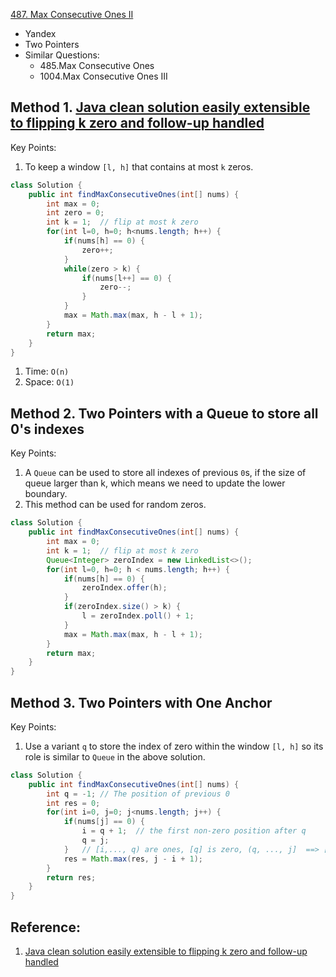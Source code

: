 [487. Max Consecutive Ones II](https://leetcode.com/problems/max-consecutive-ones-ii/)

* Yandex
* Two Pointers
* Similar Questions:
    * 485.Max Consecutive Ones
    * 1004.Max Consecutive Ones III
    

## Method 1. [Java clean solution easily extensible to flipping k zero and follow-up handled](https://leetcode.com/problems/max-consecutive-ones-ii/discuss/96920/Java-clean-solution-easily-extensible-to-flipping-k-zero-and-follow-up-handled)
Key Points:
1. To keep a window `[l, h]` that contains at most `k` zeros.

```java
class Solution {
    public int findMaxConsecutiveOnes(int[] nums) {
        int max = 0;
        int zero = 0;
        int k = 1;  // flip at most k zero
        for(int l=0, h=0; h<nums.length; h++) {
            if(nums[h] == 0) {
                zero++;
            }
            while(zero > k) {
                if(nums[l++] == 0) {
                    zero--;
                }
            }
            max = Math.max(max, h - l + 1);
        }
        return max;
    }
}
```
1. Time: `O(n)`
2. Space: `O(1)`


## Method 2. Two Pointers with a Queue to store all 0's indexes
Key Points:
1. A `Queue` can be used to store all indexes of previous `0`s, if the size of queue larger than k, which means we need to update the lower boundary.
2. This method can be used for random zeros.

```java
class Solution {
    public int findMaxConsecutiveOnes(int[] nums) {
        int max = 0;
        int k = 1;  // flip at most k zero
        Queue<Integer> zeroIndex = new LinkedList<>();
        for(int l=0, h=0; h < nums.length; h++) {
            if(nums[h] == 0) {
                zeroIndex.offer(h);
            }
            if(zeroIndex.size() > k) {
                l = zeroIndex.poll() + 1;
            }
            max = Math.max(max, h - l + 1);
        }
        return max;
    }
}
```


## Method 3. Two Pointers with One Anchor
Key Points:
1. Use a variant `q` to store the index of zero within the window `[l, h]` so its role is similar to `Queue` in the above solution.
```java
class Solution {
    public int findMaxConsecutiveOnes(int[] nums) {
        int q = -1; // The position of previous 0
        int res = 0;
        for(int i=0, j=0; j<nums.length; j++) {
            if(nums[j] == 0) {
                i = q + 1;  // the first non-zero position after q
                q = j;
            }   // [i,..., q) are ones, [q] is zero, (q, ..., j]  ==> [i, ..., j], only one zero in this range.
            res = Math.max(res, j - i + 1);
        }
        return res;
    }
}
```


## Reference:
1. [Java clean solution easily extensible to flipping k zero and follow-up handled](https://leetcode.com/problems/max-consecutive-ones-ii/discuss/96920/Java-clean-solution-easily-extensible-to-flipping-k-zero-and-follow-up-handled)